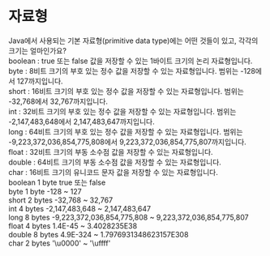 <h1>자료형</h1>
Java에서 사용되는 기본 자료형(primitive data type)에는 어떤 것들이 있고, 각각의 크기는 얼마인가요?<br>
boolean : true 또는 false 값을 저장할 수 있는 1바이트 크기의 논리 자료형입니다.<br>
byte : 8비트 크기의 부호 있는 정수 값을 저장할 수 있는 자료형입니다. 범위는 -128에서 127까지입니다.<br>
short : 16비트 크기의 부호 있는 정수 값을 저장할 수 있는 자료형입니다. 범위는 -32,768에서 32,767까지입니다.<br>
int : 32비트 크기의 부호 있는 정수 값을 저장할 수 있는 자료형입니다. 범위는 -2,147,483,648에서 2,147,483,647까지입니다.<br>
long : 64비트 크기의 부호 있는 정수 값을 저장할 수 있는 자료형입니다. 범위는 -9,223,372,036,854,775,808에서 9,223,372,036,854,775,807까지입니다.<br>
float : 32비트 크기의 부동 소수점 값을 저장할 수 있는 자료형입니다.<br>
double : 64비트 크기의 부동 소수점 값을 저장할 수 있는 자료형입니다.<br>
char : 16비트 크기의 유니코드 문자 값을 저장할 수 있는 자료형입니다.<br>
boolean	1 byte	true 또는 false<br>
byte	1 byte	-128 ~ 127<br>
short	2 bytes	-32,768 ~ 32,767<br>
int	4 bytes	-2,147,483,648 ~ 2,147,483,647<br>
long	8 bytes	-9,223,372,036,854,775,808 ~ 9,223,372,036,854,775,807<br>
float	4 bytes	1.4E-45 ~ 3.4028235E38<br>
double	8 bytes	4.9E-324 ~ 1.7976931348623157E308<br>
char	2 bytes	'\u0000' ~ '\uffff'